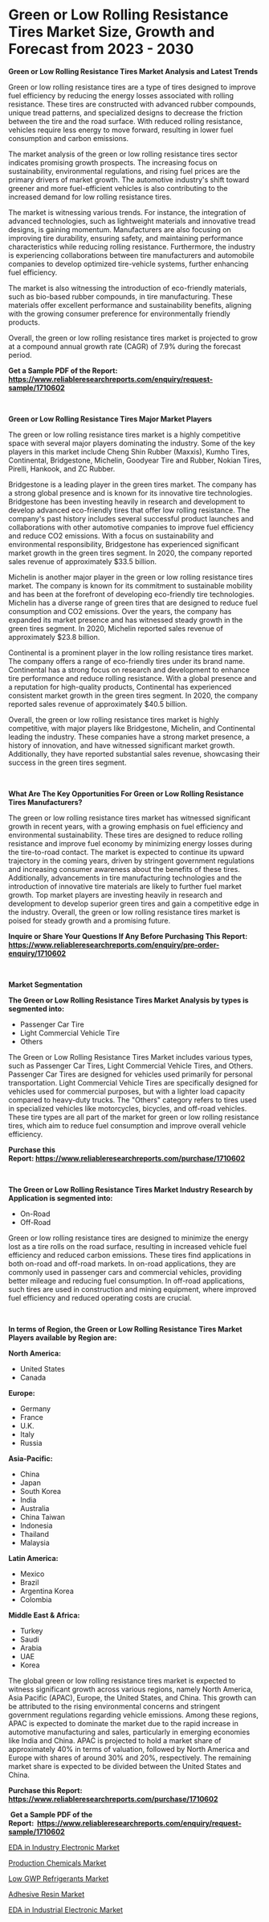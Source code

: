 <p><h1>Green or Low Rolling Resistance Tires Market Size, Growth and Forecast from 2023 - 2030</h1></p><p><strong>Green or Low Rolling Resistance Tires Market Analysis and Latest Trends</strong></p>
<p><p>Green or low rolling resistance tires are a type of tires designed to improve fuel efficiency by reducing the energy losses associated with rolling resistance. These tires are constructed with advanced rubber compounds, unique tread patterns, and specialized designs to decrease the friction between the tire and the road surface. With reduced rolling resistance, vehicles require less energy to move forward, resulting in lower fuel consumption and carbon emissions.</p><p>The market analysis of the green or low rolling resistance tires sector indicates promising growth prospects. The increasing focus on sustainability, environmental regulations, and rising fuel prices are the primary drivers of market growth. The automotive industry's shift toward greener and more fuel-efficient vehicles is also contributing to the increased demand for low rolling resistance tires.</p><p>The market is witnessing various trends. For instance, the integration of advanced technologies, such as lightweight materials and innovative tread designs, is gaining momentum. Manufacturers are also focusing on improving tire durability, ensuring safety, and maintaining performance characteristics while reducing rolling resistance. Furthermore, the industry is experiencing collaborations between tire manufacturers and automobile companies to develop optimized tire-vehicle systems, further enhancing fuel efficiency.</p><p>The market is also witnessing the introduction of eco-friendly materials, such as bio-based rubber compounds, in tire manufacturing. These materials offer excellent performance and sustainability benefits, aligning with the growing consumer preference for environmentally friendly products.</p><p>Overall, the green or low rolling resistance tires market is projected to grow at a compound annual growth rate (CAGR) of 7.9% during the forecast period.</p></p>
<p><strong>Get a Sample PDF of the Report:&nbsp; <a href="https://www.reliableresearchreports.com/enquiry/request-sample/1710602">https://www.reliableresearchreports.com/enquiry/request-sample/1710602</a></strong></p>
<p>&nbsp;</p>
<p><strong>Green or Low Rolling Resistance Tires Major Market Players</strong></p>
<p><p>The green or low rolling resistance tires market is a highly competitive space with several major players dominating the industry. Some of the key players in this market include Cheng Shin Rubber (Maxxis), Kumho Tires, Continental, Bridgestone, Michelin, Goodyear Tire and Rubber, Nokian Tires, Pirelli, Hankook, and ZC Rubber.</p><p>Bridgestone is a leading player in the green tires market. The company has a strong global presence and is known for its innovative tire technologies. Bridgestone has been investing heavily in research and development to develop advanced eco-friendly tires that offer low rolling resistance. The company's past history includes several successful product launches and collaborations with other automotive companies to improve fuel efficiency and reduce CO2 emissions. With a focus on sustainability and environmental responsibility, Bridgestone has experienced significant market growth in the green tires segment. In 2020, the company reported sales revenue of approximately $33.5 billion.</p><p>Michelin is another major player in the green or low rolling resistance tires market. The company is known for its commitment to sustainable mobility and has been at the forefront of developing eco-friendly tire technologies. Michelin has a diverse range of green tires that are designed to reduce fuel consumption and CO2 emissions. Over the years, the company has expanded its market presence and has witnessed steady growth in the green tires segment. In 2020, Michelin reported sales revenue of approximately $23.8 billion.</p><p>Continental is a prominent player in the low rolling resistance tires market. The company offers a range of eco-friendly tires under its brand name. Continental has a strong focus on research and development to enhance tire performance and reduce rolling resistance. With a global presence and a reputation for high-quality products, Continental has experienced consistent market growth in the green tires segment. In 2020, the company reported sales revenue of approximately $40.5 billion.</p><p>Overall, the green or low rolling resistance tires market is highly competitive, with major players like Bridgestone, Michelin, and Continental leading the industry. These companies have a strong market presence, a history of innovation, and have witnessed significant market growth. Additionally, they have reported substantial sales revenue, showcasing their success in the green tires segment.</p></p>
<p>&nbsp;</p>
<p><strong>What Are The Key Opportunities For Green or Low Rolling Resistance Tires Manufacturers?</strong></p>
<p><p>The green or low rolling resistance tires market has witnessed significant growth in recent years, with a growing emphasis on fuel efficiency and environmental sustainability. These tires are designed to reduce rolling resistance and improve fuel economy by minimizing energy losses during the tire-to-road contact. The market is expected to continue its upward trajectory in the coming years, driven by stringent government regulations and increasing consumer awareness about the benefits of these tires. Additionally, advancements in tire manufacturing technologies and the introduction of innovative tire materials are likely to further fuel market growth. Top market players are investing heavily in research and development to develop superior green tires and gain a competitive edge in the industry. Overall, the green or low rolling resistance tires market is poised for steady growth and a promising future.</p></p>
<p><strong>Inquire or Share Your Questions If Any Before Purchasing This Report: <a href="https://www.reliableresearchreports.com/enquiry/pre-order-enquiry/1710602">https://www.reliableresearchreports.com/enquiry/pre-order-enquiry/1710602</a></strong></p>
<p>&nbsp;</p>
<p><strong>Market Segmentation</strong></p>
<p><strong>The Green or Low Rolling Resistance Tires Market Analysis by types is segmented into:</strong></p>
<p><ul><li>Passenger Car Tire</li><li>Light Commercial Vehicle Tire</li><li>Others</li></ul></p>
<p><p>The Green or Low Rolling Resistance Tires Market includes various types, such as Passenger Car Tires, Light Commercial Vehicle Tires, and Others. Passenger Car Tires are designed for vehicles used primarily for personal transportation. Light Commercial Vehicle Tires are specifically designed for vehicles used for commercial purposes, but with a lighter load capacity compared to heavy-duty trucks. The "Others" category refers to tires used in specialized vehicles like motorcycles, bicycles, and off-road vehicles. These tire types are all part of the market for green or low rolling resistance tires, which aim to reduce fuel consumption and improve overall vehicle efficiency.</p></p>
<p><strong>Purchase this Report:&nbsp;<a href="https://www.reliableresearchreports.com/purchase/1710602">https://www.reliableresearchreports.com/purchase/1710602</a></strong></p>
<p>&nbsp;</p>
<p><strong>The Green or Low Rolling Resistance Tires Market Industry Research by Application is segmented into:</strong></p>
<p><ul><li>On-Road</li><li>Off-Road</li></ul></p>
<p><p>Green or low rolling resistance tires are designed to minimize the energy lost as a tire rolls on the road surface, resulting in increased vehicle fuel efficiency and reduced carbon emissions. These tires find applications in both on-road and off-road markets. In on-road applications, they are commonly used in passenger cars and commercial vehicles, providing better mileage and reducing fuel consumption. In off-road applications, such tires are used in construction and mining equipment, where improved fuel efficiency and reduced operating costs are crucial.</p></p>
<p>&nbsp;</p>
<p><strong>In terms of Region, the Green or Low Rolling Resistance Tires Market Players available by Region are:</strong></p>
<p>
    <p> <strong> North America: </strong>
        <ul>
            <li>United States</li>
            <li>Canada</li>
        </ul>
        </p> 
    <p> <strong> Europe: </strong>
        <ul>
            <li>Germany</li>
            <li>France</li>
            <li>U.K.</li>
            <li>Italy</li>
            <li>Russia</li>
        </ul>
        </p> 
    <p> <strong> Asia-Pacific: </strong>
        <ul>
            <li>China</li>
            <li>Japan</li>
            <li>South Korea</li>
            <li>India</li>
            <li>Australia</li>
            <li>China Taiwan</li>
            <li>Indonesia</li>
            <li>Thailand</li>
            <li>Malaysia</li>
        </ul>
        </p> 
    <p> <strong> Latin America: </strong>
        <ul>
            <li>Mexico</li>
            <li>Brazil</li>
            <li>Argentina Korea</li>
            <li>Colombia</li>
        </ul>
        </p> 
    <p> <strong> Middle East & Africa: </strong>
        <ul>
            <li>Turkey</li>
            <li>Saudi</li>
            <li>Arabia</li>
            <li>UAE</li>
            <li>Korea</li>
        </ul>
    </p>
    </p>
<p><p>The global green or low rolling resistance tires market is expected to witness significant growth across various regions, namely North America, Asia Pacific (APAC), Europe, the United States, and China. This growth can be attributed to the rising environmental concerns and stringent government regulations regarding vehicle emissions. Among these regions, APAC is expected to dominate the market due to the rapid increase in automotive manufacturing and sales, particularly in emerging economies like India and China. APAC is projected to hold a market share of approximately 40% in terms of valuation, followed by North America and Europe with shares of around 30% and 20%, respectively. The remaining market share is expected to be divided between the United States and China.</p></p>
<p><strong>Purchase this Report: <a href="https://www.reliableresearchreports.com/purchase/1710602">https://www.reliableresearchreports.com/purchase/1710602</a></strong></p>
<p>&nbsp;<strong>Get a Sample PDF of the Report:&nbsp;&nbsp;<a href="https://www.reliableresearchreports.com/enquiry/request-sample/1710602">https://www.reliableresearchreports.com/enquiry/request-sample/1710602</a></strong></p>
<p><strong></strong></p>
<p><p><a href="https://medium.com/@maryg156987/analyzing-eda-in-industry-electronic-market-global-industry-perspective-and-forecast-2023-to-b08003ae8eba">EDA in Industry Electronic Market</a></p><p><a href="https://www.linkedin.com/pulse/production-chemicals-market-size-2023-2030-global-industrial-t37vf/">Production Chemicals Market</a></p><p><a href="https://github.com/maliyahmorrow6654/Market-Research-Report-List-1/blob/main/low-gwp-refrigerants-market.md">Low GWP Refrigerants Market</a></p><p><a href="https://www.linkedin.com/pulse/adhesive-resin-market-research-report-provides-thorough-soatf/">Adhesive Resin Market</a></p><p><a href="https://medium.com/@nathanl41025/eda-in-industrial-electronic-market-the-key-to-successful-business-strategy-forecast-till-2030-cbb38ff8e932">EDA in Industrial Electronic Market</a></p></p>